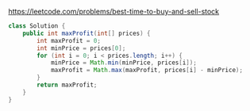 
https://leetcode.com/problems/best-time-to-buy-and-sell-stock


``` java
class Solution {
    public int maxProfit(int[] prices) {
        int maxProfit = 0;
        int minPrice = prices[0];
        for (int i = 0; i < prices.length; i++) {
            minPrice = Math.min(minPrice, prices[i]);
            maxProfit = Math.max(maxProfit, prices[i] - minPrice);
        }
        return maxProfit;
    }
}

```
